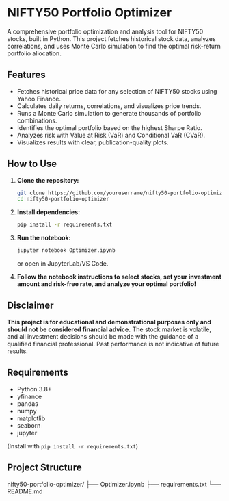 # NIFTY50 Portfolio Optimizer

A comprehensive portfolio optimization and analysis tool for NIFTY50 stocks, built in Python.
This project fetches historical stock data, analyzes correlations, and uses Monte Carlo simulation to find the optimal risk-return portfolio allocation.

## Features

- Fetches historical price data for any selection of NIFTY50 stocks using Yahoo Finance.
- Calculates daily returns, correlations, and visualizes price trends.
- Runs a Monte Carlo simulation to generate thousands of portfolio combinations.
- Identifies the optimal portfolio based on the highest Sharpe Ratio.
- Analyzes risk with Value at Risk (VaR) and Conditional VaR (CVaR).
- Visualizes results with clear, publication-quality plots.

## How to Use

1.  **Clone the repository:**
    ```sh
    git clone https://github.com/yourusername/nifty50-portfolio-optimizer.git
    cd nifty50-portfolio-optimizer
    ```

2.  **Install dependencies:**
    ```sh
    pip install -r requirements.txt
    ```

3.  **Run the notebook:**
    ```sh
    jupyter notebook Optimizer.ipynb
    ```
    or open in JupyterLab/VS Code.

4.  **Follow the notebook instructions to select stocks, set your investment amount and risk-free rate, and analyze your optimal portfolio!**

## Disclaimer

**This project is for educational and demonstrational purposes only and should not be considered financial advice.** The stock market is volatile, and all investment decisions should be made with the guidance of a qualified financial professional. Past performance is not indicative of future results.

## Requirements

- Python 3.8+
- yfinance
- pandas
- numpy
- matplotlib
- seaborn
- jupyter

(Install with `pip install -r requirements.txt`)


## Project Structure
nifty50-portfolio-optimizer/
├── Optimizer.ipynb
├── requirements.txt
└── README.md
